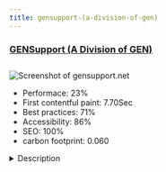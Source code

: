 ```yaml
---
title: gensupport-(a-division-of-gen)
---
```


<div style="height: 3rem">
  <a href="https://www.gensupport.net"><h3>GENSupport (A Division of GEN)</h3></a>
</div>
<img loading="lazy" src="/images/thumbs/gensupport.net.jpg" alt="Screenshot of gensupport.net" />
<ul>
  <li>Performace: 23%</li>
  <li>
    First contentful paint:
    7.70Sec
  </li>
  <li>Best practices: 71%</li>
  <li>Accessibility: 86%</li>
  <li>SEO: 100%</li>
  <li>carbon footprint: 0.060</li>
</ul>
<details>
  <summary>Description</summary>
  <p>GENSupport has always been ahead of the game when it comes to providing the very best service and this is part of our company ethos. We embrace technology with open arms and work it hard. We have, for example been providing Remote Support since 1999 and remain a market leader in this field. Our Emergency Support services provide rapid on-site response to organisations 24 hours a day and our Forensic and Security Services are well regarded in the Industry. Take a look at our Service Level Agreements and Maintenance Agreements and you'll see that we're a no-nonsense company. We provide what we promise and work hard to ensure we maintain our reputation for professional and competitive services.GEN, the Parent Company has an active Joomla Hosting and Software Development Team so it made perfect sense to Migrate this .net site over to Joomla. 

When we did, we lost a toolset that was written in .net that our customers and staff found particularly useful. We re-wrote these tools in PHP and added them to our Joomla Site. 

The Joomla Framework provides all the support required to allow rapid development of embedded tools for anyone with PHP experience. Some of our Tools, such as the Blacklist Checking Tool, not only checks a given IP's blacklisting in realtime, but also saves the result to a new article or updates an existing article depending on how many times you've used the tool for any given IP. The actual rough code for this is on our Wiki for anyone to view and incorporate into their site. 

I would also like to give Kudos to Regular Labs Sourcer, which is not only an exceptionally useful component, but gives site owners a quick and dirty way to test code before embedding.</p>
</details>

